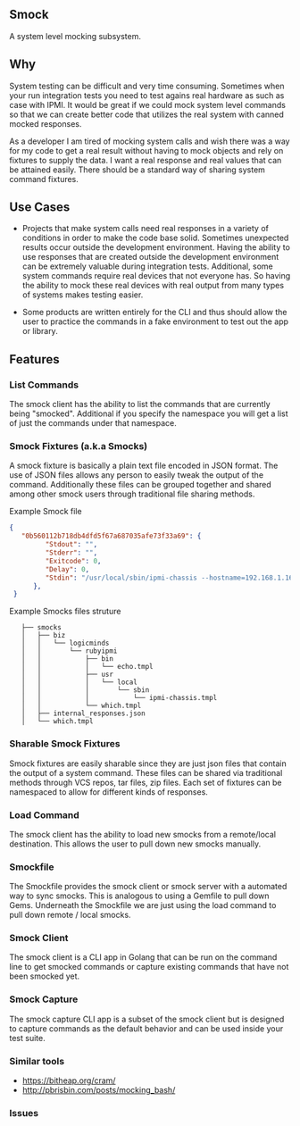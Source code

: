 ## Smock
A system level mocking subsystem.

## Why
System testing can be difficult and very time consuming.  Sometimes when your run integration tests you need to test
agains real hardware as such as case with IPMI.  It would be great if
we could mock system level commands so that we can create better code that utilizes the real system with canned mocked responses.

As a developer I am tired of mocking system calls and wish there was a way for my code to get a real result without
having to mock objects and rely on fixtures to supply the data.  I want a real response and real values that can be attained
easily.  There should be a standard way of sharing system command fixtures.

## Use Cases
* Projects that make system calls need real responses in a variety of conditions in order to make the code base solid.  Sometimes
  unexpected results occur outside the development environment.  Having the ability to use responses that are created outside
  the development environment can be extremely valuable during integration tests.  Additional, some system commands require
  real devices that not everyone has.  So having the ability to mock these real devices with real output from many types of systems
  makes testing easier.

* Some products are written entirely for the CLI and thus should allow the user to practice the commands in a fake environment
  to test out the app or library.

## Features

### List Commands
The smock client has the ability to list the commands that are currently being "smocked".  Additional if you specify the
namespace you will get a list of just the commands under that namespace.

### Smock Fixtures (a.k.a Smocks)
A smock fixture is basically a plain text file encoded in JSON format.  The use of JSON files allows any person to easily
tweak the output of the command.  Additionally these files can be grouped together and shared among other smock users through
traditional file sharing methods.

Example Smock file

```json
{
   "0b560112b718db4dfd5f67a687035afe73f33a69": {
         "Stdout": "",
         "Stderr": "",
         "Exitcode": 0,
         "Delay": 0,
         "Stdin": "/usr/local/sbin/ipmi-chassis --hostname=192.168.1.16 --chassis-identify=5 --config-file=/var/folders/h6/v6nv76td37s7vqj902_z59kh0000gn/T/20150323-59411-f3rtjv --driver-type=LAN_2_0"
      },
 }
```

Example Smocks files struture

```shell
   ├── smocks
   │   ├── biz
   │   │   └── logicminds
   │   │       └── rubyipmi
   │   │           ├── bin
   │   │           │   └── echo.tmpl
   │   │           ├── usr
   │   │           │   └── local
   │   │           │       └── sbin
   │   │           │           └── ipmi-chassis.tmpl
   │   │           └── which.tmpl
   │   ├── internal_responses.json
   │   └── which.tmpl

```

### Sharable Smock Fixtures
Smock fixtures are easily sharable since they are just json files that contain the output of a system command.  These files
can be shared via traditional methods through VCS repos, tar files, zip files.  Each set of fixtures can be namespaced
to allow for different kinds of responses.

### Load Command
The smock client has the ability to load new smocks from a remote/local destination.  This allows the user to pull
down new smocks manually.

### Smockfile
The Smockfile provides the smock client or smock server with a automated way to sync smocks.  This is analogous to using a Gemfile to pull down Gems.
Underneath the Smockfile we are just using the load command to pull down remote / local smocks.

### Smock Client
The smock client is a CLI app in Golang that can be run on the command line to get smocked commands or capture existing
commands that have not been smocked yet.

### Smock Capture
The smock capture CLI app is a subset of the smock client but is designed to capture commands as the default behavior
and can be used inside your test suite.

### Similar tools
* https://bitheap.org/cram/
* http://pbrisbin.com/posts/mocking_bash/

### Issues

